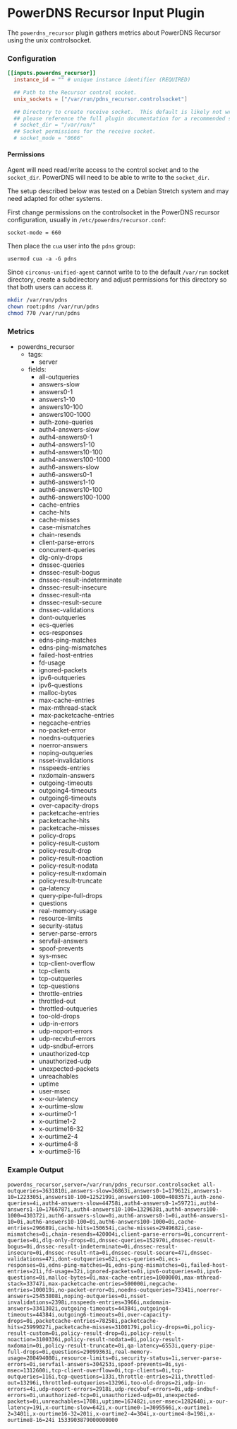 # PowerDNS Recursor Input Plugin

The `powerdns_recursor` plugin gathers metrics about PowerDNS Recursor using
the unix controlsocket.

### Configuration

```toml
[[inputs.powerdns_recursor]]
  instance_id = "" # unique instance identifier (REQUIRED)

  ## Path to the Recursor control socket.
  unix_sockets = ["/var/run/pdns_recursor.controlsocket"]

  ## Directory to create receive socket.  This default is likely not writable,
  ## please reference the full plugin documentation for a recommended setup.
  # socket_dir = "/var/run/"
  ## Socket permissions for the receive socket.
  # socket_mode = "0666"
```

#### Permissions

Agent will need read/write access to the control socket and to the
`socket_dir`.  PowerDNS will need to be able to write to the `socket_dir`.

The setup described below was tested on a Debian Stretch system and may need
adapted for other systems.

First change permissions on the controlsocket in the PowerDNS recursor
configuration, usually in `/etc/powerdns/recursor.conf`:

```
socket-mode = 660
```

Then place the `cua` user into the `pdns` group:

```
usermod cua -a -G pdns
```

Since `circonus-unified-agent` cannot write to to the default `/var/run` socket directory,
create a subdirectory and adjust permissions for this directory so that both
users can access it.

```sh
mkdir /var/run/pdns
chown root:pdns /var/run/pdns
chmod 770 /var/run/pdns
```

### Metrics

- powerdns_recursor
    - tags:
        - server
    - fields:
        - all-outqueries
        - answers-slow
        - answers0-1
        - answers1-10
        - answers10-100
        - answers100-1000
        - auth-zone-queries
        - auth4-answers-slow
        - auth4-answers0-1
        - auth4-answers1-10
        - auth4-answers10-100
        - auth4-answers100-1000
        - auth6-answers-slow
        - auth6-answers0-1
        - auth6-answers1-10
        - auth6-answers10-100
        - auth6-answers100-1000
        - cache-entries
        - cache-hits
        - cache-misses
        - case-mismatches
        - chain-resends
        - client-parse-errors
        - concurrent-queries
        - dlg-only-drops
        - dnssec-queries
        - dnssec-result-bogus
        - dnssec-result-indeterminate
        - dnssec-result-insecure
        - dnssec-result-nta
        - dnssec-result-secure
        - dnssec-validations
        - dont-outqueries
        - ecs-queries
        - ecs-responses
        - edns-ping-matches
        - edns-ping-mismatches
        - failed-host-entries
        - fd-usage
        - ignored-packets
        - ipv6-outqueries
        - ipv6-questions
        - malloc-bytes
        - max-cache-entries
        - max-mthread-stack
        - max-packetcache-entries
        - negcache-entries
        - no-packet-error
        - noedns-outqueries
        - noerror-answers
        - noping-outqueries
        - nsset-invalidations
        - nsspeeds-entries
        - nxdomain-answers
        - outgoing-timeouts
        - outgoing4-timeouts
        - outgoing6-timeouts
        - over-capacity-drops
        - packetcache-entries
        - packetcache-hits
        - packetcache-misses
        - policy-drops
        - policy-result-custom
        - policy-result-drop
        - policy-result-noaction
        - policy-result-nodata
        - policy-result-nxdomain
        - policy-result-truncate
        - qa-latency
        - query-pipe-full-drops
        - questions
        - real-memory-usage
        - resource-limits
        - security-status
        - server-parse-errors
        - servfail-answers
        - spoof-prevents
        - sys-msec
        - tcp-client-overflow
        - tcp-clients
        - tcp-outqueries
        - tcp-questions
        - throttle-entries
        - throttled-out
        - throttled-outqueries
        - too-old-drops
        - udp-in-errors
        - udp-noport-errors
        - udp-recvbuf-errors
        - udp-sndbuf-errors
        - unauthorized-tcp
        - unauthorized-udp
        - unexpected-packets
        - unreachables
        - uptime
        - user-msec
        - x-our-latency
        - x-ourtime-slow
        - x-ourtime0-1
        - x-ourtime1-2
        - x-ourtime16-32
        - x-ourtime2-4
        - x-ourtime4-8
        - x-ourtime8-16

### Example Output

```
powerdns_recursor,server=/var/run/pdns_recursor.controlsocket all-outqueries=3631810i,answers-slow=36863i,answers0-1=179612i,answers1-10=1223305i,answers10-100=1252199i,answers100-1000=408357i,auth-zone-queries=4i,auth4-answers-slow=44758i,auth4-answers0-1=59721i,auth4-answers1-10=1766787i,auth4-answers10-100=1329638i,auth4-answers100-1000=430372i,auth6-answers-slow=0i,auth6-answers0-1=0i,auth6-answers1-10=0i,auth6-answers10-100=0i,auth6-answers100-1000=0i,cache-entries=296689i,cache-hits=150654i,cache-misses=2949682i,case-mismatches=0i,chain-resends=420004i,client-parse-errors=0i,concurrent-queries=0i,dlg-only-drops=0i,dnssec-queries=152970i,dnssec-result-bogus=0i,dnssec-result-indeterminate=0i,dnssec-result-insecure=0i,dnssec-result-nta=0i,dnssec-result-secure=47i,dnssec-validations=47i,dont-outqueries=62i,ecs-queries=0i,ecs-responses=0i,edns-ping-matches=0i,edns-ping-mismatches=0i,failed-host-entries=21i,fd-usage=32i,ignored-packets=0i,ipv6-outqueries=0i,ipv6-questions=0i,malloc-bytes=0i,max-cache-entries=1000000i,max-mthread-stack=33747i,max-packetcache-entries=500000i,negcache-entries=100019i,no-packet-error=0i,noedns-outqueries=73341i,noerror-answers=25453808i,noping-outqueries=0i,nsset-invalidations=2398i,nsspeeds-entries=3966i,nxdomain-answers=3341302i,outgoing-timeouts=44384i,outgoing4-timeouts=44384i,outgoing6-timeouts=0i,over-capacity-drops=0i,packetcache-entries=78258i,packetcache-hits=25999027i,packetcache-misses=3100179i,policy-drops=0i,policy-result-custom=0i,policy-result-drop=0i,policy-result-noaction=3100336i,policy-result-nodata=0i,policy-result-nxdomain=0i,policy-result-truncate=0i,qa-latency=6553i,query-pipe-full-drops=0i,questions=29099363i,real-memory-usage=280494080i,resource-limits=0i,security-status=1i,server-parse-errors=0i,servfail-answers=304253i,spoof-prevents=0i,sys-msec=1312600i,tcp-client-overflow=0i,tcp-clients=0i,tcp-outqueries=116i,tcp-questions=133i,throttle-entries=21i,throttled-out=13296i,throttled-outqueries=13296i,too-old-drops=2i,udp-in-errors=4i,udp-noport-errors=2918i,udp-recvbuf-errors=0i,udp-sndbuf-errors=0i,unauthorized-tcp=0i,unauthorized-udp=0i,unexpected-packets=0i,unreachables=1708i,uptime=167482i,user-msec=1282640i,x-our-latency=19i,x-ourtime-slow=642i,x-ourtime0-1=3095566i,x-ourtime1-2=3401i,x-ourtime16-32=201i,x-ourtime2-4=304i,x-ourtime4-8=198i,x-ourtime8-16=24i 1533903879000000000
```
